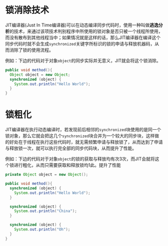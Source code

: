 # 锁消除技术
JIT编译器(Just In Time编译器)可以在动态编译同步代码时，使用一种叫做**逃逸分析**的技术，来通过该项技术判别程序中所使用的锁对象是否只被一个线程所使用，而没有散布到其他线程当中；如果情况就是这样的话，那么JIT编译器在编译这个同步代码时就不会生成`synchronized`关键字所标识的锁的申请与释放机器码，从而消除了锁的使用流程。

例如：下边的代码对于对象`object`的同步实际并无意义，JIT就会将这个锁消除。
```java
public void method(){
  Object object = new Object;
  synchronized (object) {
    System.out.println("Hello World");
  }
}
```

# 锁粗化
JIT编译器在执行动态编译时，若发现前后相邻的`synchronized`块使用的是同一个锁对象，那么它就会把这几个`synchronized`块合并为一个较大的同步块，这样做的好处在于线程在执行这些代码时，就无需频繁申请与释放锁了，从而达到了申请与释放锁一次，就可以执行完全部的同步代码块，从而提升了性能。

例如：下边的代码对于对象`object`的锁的获取与释放均有次3次，而JIT会就将这个锁进行粗化，从而只需要获取和释放锁均1此。提升了性能
```java
private Object object = new Object();

public void method(){
  synchronized (object) {
    System.out.println("Hello World");
  }

  synchronized (object) {
    System.out.println("China");
  }

  synchronized (object) {
    System.out.println("Oh");
  }
}
```
